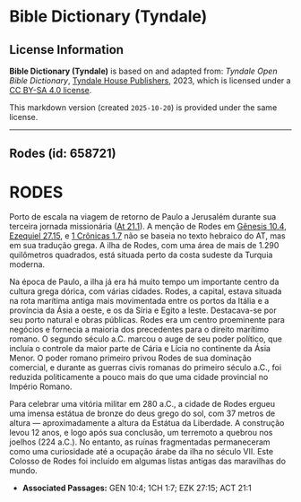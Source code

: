 # Bible Dictionary (Tyndale)

## License Information

**Bible Dictionary (Tyndale)** is based on and adapted from: _Tyndale Open Bible Dictionary_, [Tyndale House Publishers](https://tyndaleopenresources.com/), 2023, which is licensed under a [CC BY-SA 4.0 license](https://creativecommons.org/licenses/by-sa/4.0/legalcode.en).

This markdown version (created `2025-10-20`) is provided under the same license.



--------------------------------

## Rodes (id: 658721)

RODES
=====

Porto de escala na viagem de retorno de Paulo a Jerusalém durante sua terceira jornada missionária ([At 21\.1](https://ref.ly/Acts21:1)). A menção de Rodes em [Gênesis 10\.4](https://ref.ly/Gen10:4), [Ezequiel 27\.15](https://ref.ly/Ezek27:15), e [1 Crônicas 1\.7](https://ref.ly/1Chr1:7) não se baseia no texto hebraico do AT, mas em sua tradução grega. A ilha de Rodes, com uma área de mais de 1\.290 quilômetros quadrados, está situada perto da costa sudeste da Turquia moderna.

Na época de Paulo, a ilha já era há muito tempo um importante centro da cultura grega dórica, com várias cidades. Rodes, a capital, estava situada na rota marítima antiga mais movimentada entre os portos da Itália e a província da Ásia a oeste, e os da Síria e Egito a leste. Destacava\-se por seu porto natural e obras públicas. Rodes era um centro proeminente para negócios e fornecia a maioria dos precedentes para o direito marítimo romano. O segundo século a.C. marcou o auge de seu poder político, que incluía o controle da maior parte de Cária e Lícia no continente da Ásia Menor. O poder romano primeiro privou Rodes de sua dominação comercial, e durante as guerras civis romanas do primeiro século a.C., foi reduzida politicamente a pouco mais do que uma cidade provincial no Império Romano.

Para celebrar uma vitória militar em 280 a.C., a cidade de Rodes ergueu uma imensa estátua de bronze do deus grego do sol, com 37 metros de altura — aproximadamente a altura da Estátua da Liberdade. A construção levou 12 anos, e logo após sua conclusão, um terremoto a quebrou nos joelhos (224 a.C.). No entanto, as ruínas fragmentadas permaneceram como uma curiosidade até a ocupação árabe da ilha no século VII. Este Colosso de Rodes foi incluído em algumas listas antigas das maravilhas do mundo.

* **Associated Passages:** GEN 10:4; 1CH 1:7; EZK 27:15; ACT 21:1

